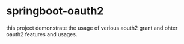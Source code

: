 # springboot-oauth2
this project demonstrate the usage of verious aouth2 grant and ohter oauth2 features and usages.
